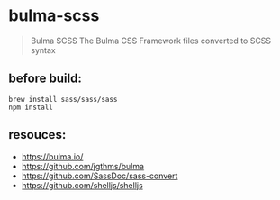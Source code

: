 # bulma-scss
> Bulma SCSS  The Bulma CSS Framework files converted to SCSS syntax

## before build:
```shell
brew install sass/sass/sass
npm install
```

## resouces:
+ https://bulma.io/
+ https://github.com/jgthms/bulma
+ https://github.com/SassDoc/sass-convert
+ https://github.com/shelljs/shelljs
